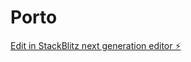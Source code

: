 # Porto

[Edit in StackBlitz next generation editor ⚡️](https://stackblitz.com/~/github.com/Ryouta-Lino/Porto)